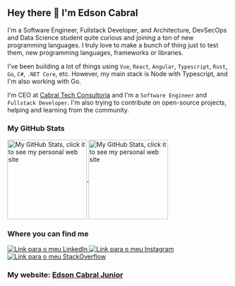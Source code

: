 ## Hey there 👋 I'm Edson Cabral

I'm a Software Engineer, Fullstack Developer, and Architecture, DevSecOps and Data Science student quite curious and joining a ton of new 
programming languages. I truly love to make a bunch of thing just to test them, new 
programming languages, frameworks or libraries.

I've been building a lot of things using `Vue`, `React`, `Angular`, `Typescript`, 
`Rust`, `Go`, `C#`, `.NET Core`, etc. However, my main stack is Node with Typescript, and I'm also working with Go.

I'm CEO at [Cabral Tech Consultoria](https://e2cabral.github.io/) 
and I'm a `Software Engineer` and `Fullstack Developer`. I'm also trying to contribute on open-source projects, helping and 
learning from the community.

### My GitHub Stats

<a href="https://e2cabral.github.io/">
  <img height="180em" alt="My GitHub Stats, click it to see my personal web site" align="center" src="https://github-readme-stats.vercel.app/api?username=e2cabral&show_icons=true&bg_color=151515&text_color=6C6C6C&title_color=E24329&include_all_commits=true&count_private=true" />
</a>

<a href="https://e2cabral.github.io/">
  <img height="180em" alt="My GitHub Stats, click it to see my personal web site" align="center" src="https://github-readme-stats.vercel.app/api/top-langs/?username=e2cabral&bg_color=151515&text_color=6C6C6C&title_color=E24329&layout=compact&langs_count=8" />
</a>

### Where you can find me

<a href="https://www.linkedin.com/in/e2-cabral-junior/" target="_blank">
    <img alt="Link para o meu LinkedIn" src="https://img.shields.io/badge/LinkedIn-0077B5?style=for-the-badge&logo=linkedin&logoColor=white" />
</a>

<a href="https://www.instagram.com/odevjr/" target="_blank">
    <img alt="Link para o meu Instagram" src="https://img.shields.io/badge/Instagram-E4405F?style=for-the-badge&logo=instagram&logoColor=white" />
</a>

<a href="https://stackoverflow.com/users/14915639/edson-cabral?tab=profile" target="_blank">
    <img alt="Link para o meu StackOverflow" src="https://img.shields.io/badge/Stack_Overflow-FE7A16?style=for-the-badge&logo=stack-overflow&logoColor=white" />
</a>

<br />

### My website: [Edson Cabral Junior](https://e2cabral.github.io/)

